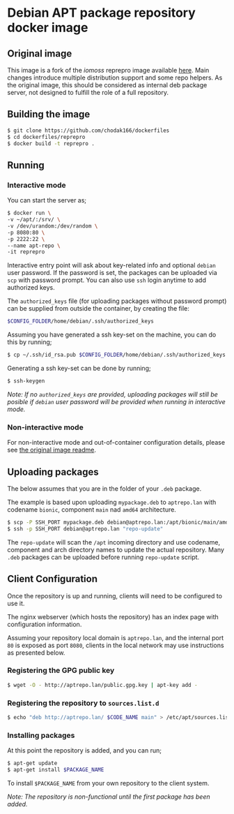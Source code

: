 # Debian APT package repository docker image

## Original image
This image is a fork of the *iomoss* reprepro image available [here](https://bitbucket.org/iomoss/docker-files). Main changes introduce multiple distribution support and some repo helpers. As the original image, this should be considered as internal deb package server, not designed to fulfill the role of a full repository.

## Building the image
```bash
$ git clone https://github.com/chodak166/dockerfiles
$ cd dockerfiles/reprepro
$ docker build -t reprepro .
```

## Running
### Interactive mode
You can start the server as;
```bash
$ docker run \
-v ~/apt/:/srv/ \
-v /dev/urandom:/dev/random \
-p 8080:80 \
-p 2222:22 \
--name apt-repo \
-it reprepro
```
Interactive entry point will ask about key-related info and optional `debian` user password. If the password is set, the packages can be uploaded via `scp` with password prompt. You can also use `ssh` login anytime to add authorized keys. 

The `authorized_keys` file (for uploading packages without password prompt) can be supplied from outside the container, by creating the file:

```bash
$CONFIG_FOLDER/home/debian/.ssh/authorized_keys
```
Assuming you have generated a ssh key-set on the machine, you can do this by running;
```bash
$ cp ~/.ssh/id_rsa.pub $CONFIG_FOLDER/home/debian/.ssh/authorized_keys
```
Generating a ssh key-set can be done by running;
```bash
$ ssh-keygen
```

*Note: If no `authorized_keys` are provided, uploading packages will still be posible if `debian` user password will be provided when running in interactive mode.*

### Non-interactive mode
For non-interactive mode and out-of-container configuration details, please see [the original image readme](https://bitbucket.org/iomoss/docker-files/src/45206e6002311e7d9aac1f1c0518b4ddedc22da5/reprepro/?at=master).

## Uploading packages
The below assumes that you are in the folder of your `.deb` package.

The example is based upon uploading `mypackage.deb` to `aptrepo.lan` with codename `bionic`, component `main` nad `amd64` architecture.

```bash
$ scp -P SSH_PORT mypackage.deb debian@aptrepo.lan:/apt/bionic/main/amd64/
$ ssh -p SSH_PORT debian@aptrepo.lan "repo-update"
```

The `repo-update` will scan the `/apt` incoming directory and use codename, component and arch directory names to update the actual repository. Many `.deb` packages can be uploaded before running `repo-update` script. 

## Client Configuration
Once the repository is up and running, clients will need to be configured to use it.

The nginx webserver (which hosts the repository) has an index page with configuration information.

Assuming your repository local domain is `aptrepo.lan`, and the internal port `80` is exposed as port `8080`, clients in the local network may use instructions as presented below.

### Registering the GPG public key
```bash
$ wget -O - http://aptrepo.lan/public.gpg.key | apt-key add - 
```

### Registering the repository to `sources.list.d`
```bash
$ echo "deb http://aptrepo.lan/ $CODE_NAME main" > /etc/apt/sources.list.d/aptrepo.lan.list 
```

### Installing packages
At this point the repository is added, and you can run;
```bash
$ apt-get update
$ apt-get install $PACKAGE_NAME
```
To install `$PACKAGE_NAME` from your own repository to the client system.

*Note: The repository is non-functional until the first package has been added.*
